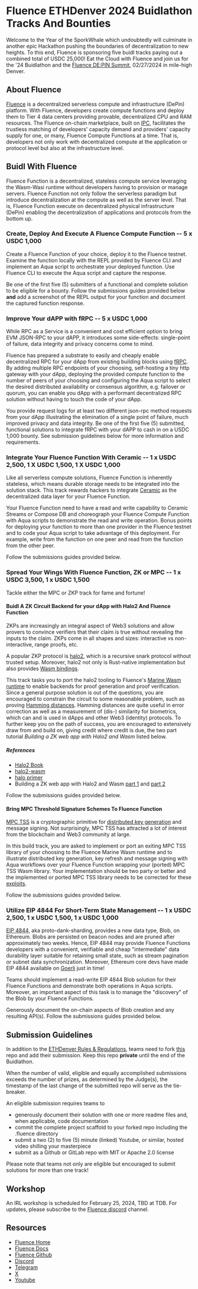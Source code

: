 # Fluence ETHDenver 2024 Buidlathon Tracks And Bounties

Welcome to the Year of the SporkWhale which undoubtedly will culminate in another epic Hackathon pushing the boundaries of decentralization to new heights. To this end, Fluence is sponsoring five buidl tracks paying out a combined total of USDC 25,000! Eat the Cloud with Fluence and join us for the '24 Buidlathon and the [Fluence DE:PIN Summit](), 02/27/2024 in mile-high Denver.

## About Fluence

[Fluence](https://fluence.network/) is a decentralized serverless compute and infrastructure (DePin) platform. With Fluence, developers create compute functions and deploy them to Tier 4 data centers providing provable, decentralized CPU and RAM resources. The Fluence on-chain marketplace, built on [IPC](https://www.ipc.space/), facilitates the trustless matching of developers' capacity demand and providers' capacity supply for one, or many, Fluence Compute Functions at a time. That is, developers not only work with decentralized compute at the application or protocol level but also at the infrastructure level.


## Buidl With Fluence

Fluence Function is a decentralized, stateless compute service leveraging the Wasm-Wasi runtime without developers having to provision or manage servers. Fluence Function not only follow the serverless paradigm but introduce decentralization at the compute as well as the server level. That is, Fluence Function execute on decentralized physical infrastructure (DePin) enabling the decentralization of applications and protocols from the bottom up.

### Create, Deploy And Execute A Fluence Compute Function -- 5 x USDC 1,000

Create a Fluence Function of your choice, deploy it to the Fluence testnet. Examine the function locally with the REPL provided by Fluence CLI and implement an Aqua script to orchestrate your deployed function. Use Fluence CLI to execute the Aqua script and capture the response.

Be one of the first five (5) submitters of a functional and complete solution to be eligible for a bounty. Follow the submissions guides provided below **and** add a screenshot of the REPL output for your function and document the captured function response.

### Improve Your dAPP with fRPC -- 5 x USDC 1,000

While RPC as a Service is a convenient and cost efficient option to bring EVM JSON-RPC to your dAPP, it introduces some side-effects: single-point of failure, data integrity and privacy concerns come to mind.

Fluence has prepared a substrate to easily and cheaply enable decentralized RPC for your dApp from existing building blocks using [fRPC](https://github.com/fluencelabs/fRPC-Substrate). By adding multiple RPC endpoints of your choosing, self-hosting a tiny http gateway with your dApp, deploying the provided compute function to the number of peers of your choosing and configuring the Aqua script to select the desired distributed availability or consensus algorithm, e.g. failover or quorum, you can enable you dApp with a performant decentralized RPC solution without having to touch the code of your dApp.

You provide request logs for at least two different json-rpc method requests from your dApp illustrating the elimination of a single point of failure, much improved privacy and data integrity. Be one of the first five (5) submitted, functional solutions to integrate fRPC with your dAPP to cash in on a USDC 1,000 bounty. See submission guidelines below for more information and requirements.

### Integrate Your Fluence Function With Ceramic -- 1 x USDC 2,500, 1 X USDC 1,500, 1 X USDC 1,000

Like all serverless compute solutions, Fluence Function is inherently stateless, which means durable storage needs to be integrated into the solution stack. This track rewards hackers to integrate [Ceramic](https://ceramic.network/) as the decentralized data layer for your Fluence Function.

Your Fluence Function need to have a read and write capability to Ceramic Streams or Compose DB and choreograph your Fluence Compute Function with Aqua scripts to demonstrate the read and write operation. Bonus points for deploying your function to more than one provider in the Fluence testnet and to code your Aqua script to take advantage of this deployment. For example, write from the function on one peer and read from the function from the other peer.

 Follow the submissions guides provided below.

### Spread Your Wings With Fluence Function, ZK or MPC  -- 1 x USDC 3,500, 1 x USDC 1,500

Tackle either the MPC or ZKP track for fame and fortune!

#### Buidl A ZK Circuit Backend for your dApp with Halo2 And Fluence Function

ZKPs are increasingly an integral aspect of Web3 solutions and allow provers to convince verifiers that their claim is true without revealing the inputs to the claim. ZKPs come in all shapes and sizes: interactive vs non-interactive, range proofs, etc.

A popular ZKP protocol is [halo2](https://github.com/zcash/halo2), which is a recursive snark protocol without trusted setup. Moreover, halo2 not only is Rust-native implementation but also provides [Wasm bindings](https://crates.io/crates/halo2-wasm).

This track tasks you to port the halo2 tooling to Fluence's [Marine Wasm runtime]() to enable backends for proof generation and proof verification. Since a general purpose solution is out of the questions, you are encouraged to constrain the circuit to some reasonable problem, such as proving [Hamming distances](https://en.wikipedia.org/wiki/Hamming_distance). Hamming distances are quite useful in error correction as well as a measurement of (dis-) similarity for biometrics, which can and is used in dApps and other Web3 (identity) protocols. To further keep you on the path of success, you are encouraged to extensively draw from and build on, giving credit where credit is due, the two part tutorial *Building a ZK web app with Halo2 and Wasm* listed below.

##### References

* [Halo2 Book](https://zcash.github.io/halo2/user/simple-example.html)
* [halo2-wasm](https://crates.io/crates/halo2-wasm)
* [halo primer](https://medium.com/@ola_zkzkvm/halo-principle-explained-fa5a2e2767cd)
* Building a ZK web app with Halo2 and Wasm [part 1](https://medium.com/@yujiangtham/lets-dissect-a-zksnark-part-1-a82fc092f58a) and [part 2](https://medium.com/@yujiangtham/building-a-zero-knowledge-web-app-with-halo-2-and-wasm-part-2-379477444dc3)

Follow the submissions guides provided below.

#### Bring MPC Threshold Signature Schemes To Fluence Function

[MPC TSS](https://wiki.mpcalliance.org/threshold%20keygen%20and%20storage.html) is a cryptographic primitive for [distributed key generation](https://en.wikipedia.org/wiki/Distributed_key_generation) and message signing. Not surprisingly, MPC TSS has attracted a lot of interest from the blockchain and Web3 community at large. 

In this build track, you are asked to implement or port an exiting MPC TSS library of your choosing to the Fluence Marine Wasm runtime and to illustrate distributed key generation, key refresh and message signing with Aqua workflows over your Fluence Function wrapping your (ported) MPC TSS Wasm library. Your implementation should be two party or better and 
the implemented or ported MPC TSS library needs to be corrected for these [exploits](https://www.verichains.io/tsshock/).

Follow the submissions guides provided below.

### Utilize EIP 4844 For Short-Term State Management -- 1 x USDC 2,500, 1 x USDC 1,500, 1 x USDC 1,000

[EIP 4844](https://www.eip4844.com/), aka proto-dank-sharding, provides a new data type, Blob, on Ethereum. Blobs are persisted on beacon nodes and are pruned after approximately two weeks. Hence, EIP 4844 may provide Fluence Functions developers with a convenient, verifiable and cheap "intermediate" data durability layer suitable for retaining small state, such as stream pagination or subnet data synchronization. Moreover, Ethereum core devs have made EIP 4844 available on [Goerli](https://www.theblock.co/post/273050/ethereum-dencun-goerli-proto-danksharding) just in time!

Teams should implement a read-write EIP 4844 Blob solution for their Fluence Functions and demonstrate both operations in Aqua scripts. Moreover, an important aspect of this task is to manage the "discovery" of the Blob by your Fluence Functions.

Generously document the on-chain aspects of Blob creation and any resulting API(s). Follow the submissions guides provided below.

## Submission Guidelines

In addition to the [ETHDenver Rules & Regulations](), teams need to fork [this](https://github.com/fluencelabs/ethdenver-2024) repo and add their submission. Keep this repo **private** until the end of the Buidlathon. 

When the number of valid, eligible and equally accomplished submissions exceeds the number of prizes, as determined by the Judge(s), the timestamp of the last change of the submitted repo will serve as the tie-breaker.

An eligible submission requires teams to 

* generously document their solution with one or more readme files and, when applicable, code documentation
* commit the complete project scaffold to your forked repo including the .fluence directory
* submit a two (2) to five (5) minute (linked) Youtube, or similar, hosted video shilling your masterpiece
* submit as a Github or GitLab repo with MIT or Apache 2.0 license

Please note that teams not only are eligible but encouraged to submit solutions for more than one track!

## Workshop

An IRL workshop is scheduled for February 25, 2024, TBD at TDB. For updates, please subscribe to the [Fluence discord](https://fluence.chat/) channel.

## Resources

* [Fluence Home](https://fluence.network/)
* [Fluence Docs](https://fluence.dev)
* [Fluence Github](https://github.com/fluencelabs)
* [Discord](https://fluence.chat/)
* [Telegram](https://t.me/fluence_project)
* [X](https://twitter.com/fluence_project)
* [Youtube](https://www.youtube.com/channel/UC3b5eFyKRFlEMwSJ1BTjpbw)
